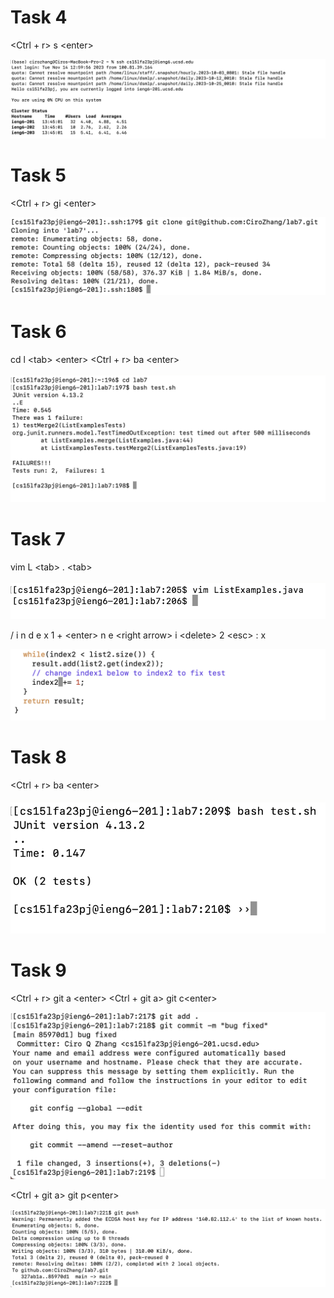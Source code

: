# Task 4

<Ctrl + r> s \<enter>

![Image](task4.png)

# Task 5

<Ctrl + r> gi \<enter>

![Image](task5.png)

# Task 6

cd l \<tab> \<enter> 
<Ctrl + r> ba \<enter>

![Image](task6.png)

# Task 7

vim L \<tab> . \<tab> 

![Image](task7.1.png)

/ i n d e x 1 + \<enter> n e \<right arrow>  i \<delete> 2 \<esc> : x

![Image](task7.2.png)

# Task 8

<Ctrl + r> ba \<enter>

![Image](task8.png)

# Task 9

<Ctrl + r> git a \<enter>
<Ctrl + git a> git c\<enter>

![Image](task9.1.png)

<Ctrl + git a> git p\<enter>

![Image](task9.2.png)
